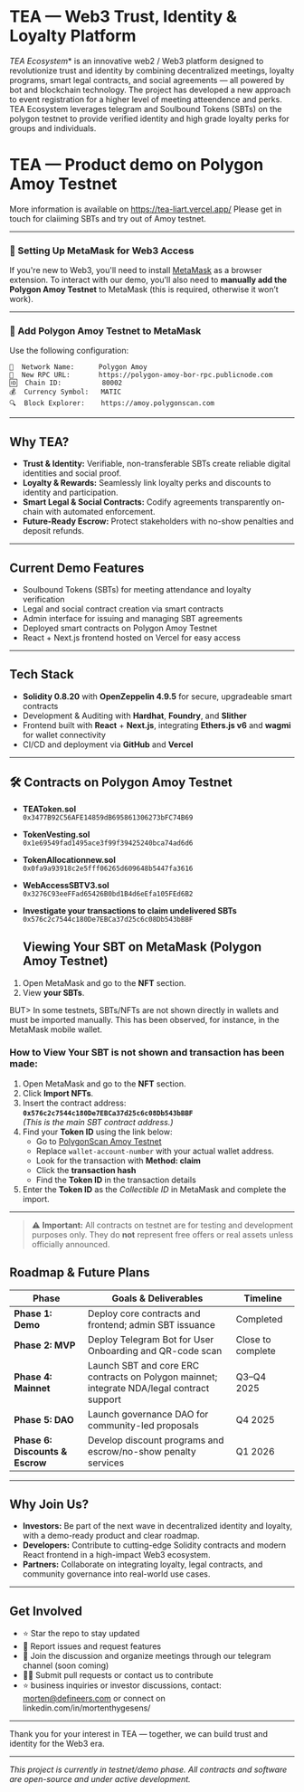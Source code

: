 # TEA — Web3 Trust, Identity & Loyalty Platform
  
*TEA Ecosystem** is an innovative web2 / Web3 platform designed to revolutionize trust and identity by combining decentralized meetings, loyalty programs, smart legal contracts, and social agreements — all powered by bot and blockchain technology. The project has developed a new approach to event registration for a higher level of meeting atteendence and perks. TEA Ecosystem leverages telegram and Soulbound Tokens (SBTs) on the polygon testnet to provide verified identity and high grade loyalty perks for groups and individuals. 

# TEA — Product demo on Polygon Amoy Testnet

More information is available on https://tea-liart.vercel.app/ 
Please get in touch for claiiming SBTs and try out of Amoy testnet. 

---

### 🧭 Setting Up MetaMask for Web3 Access

If you're new to Web3, you'll need to install [MetaMask](https://metamask.io/) as a browser extension.
To interact with our demo, you'll also need to **manually add the Polygon Amoy Testnet** to MetaMask (this is required, otherwise it won’t work).

---

### 🔧 Add Polygon Amoy Testnet to MetaMask

Use the following configuration:

```
📛  Network Name:      Polygon Amoy
🔗  New RPC URL:       https://polygon-amoy-bor-rpc.publicnode.com
🆔  Chain ID:          80002
💰  Currency Symbol:   MATIC
🔍  Block Explorer:    https://amoy.polygonscan.com
```
---

## Why TEA?

- **Trust & Identity:** Verifiable, non-transferable SBTs create reliable digital identities and social proof.
- **Loyalty & Rewards:** Seamlessly link loyalty perks and discounts to identity and participation.
- **Smart Legal & Social Contracts:** Codify agreements transparently on-chain with automated enforcement.
- **Future-Ready Escrow:** Protect stakeholders with no-show penalties and deposit refunds.

---

## Current Demo Features

- Soulbound Tokens (SBTs) for meeting attendance and loyalty verification  
- Legal and social contract creation via smart contracts  
- Admin interface for issuing and managing SBT agreements  
- Deployed smart contracts on Polygon Amoy Testnet  
- React + Next.js frontend hosted on Vercel for easy access  

---

## Tech Stack

- **Solidity 0.8.20** with **OpenZeppelin 4.9.5** for secure, upgradeable smart contracts  
- Development & Auditing with **Hardhat**, **Foundry**, and **Slither**  
- Frontend built with **React** + **Next.js**, integrating **Ethers.js v6** and **wagmi** for wallet connectivity  
- CI/CD and deployment via **GitHub** and **Vercel**

---

## 🛠️ Contracts on Polygon Amoy Testnet

- **TEAToken.sol**  
  `0x3477B92C56AFE14859dB695861306273bFC74B69`

- **TokenVesting.sol**  
  `0x1e69549fad1495ace3f99f39425240bca74ad6d6`

- **TokenAllocationnew.sol**  
  `0x0fa9a93918c2e5fff06265d609648b5447fa3616`


- **WebAccessSBTV3.sol**  
  `0x3276C93eeFFad65426B0bd1B4d6eEfa105FEd6B2`


- **Investigate your transactions to claim undelivered SBTs**  
  `0x576c2c7544c180De7EBCa37d25c6c08Db543bBBF` 


   ## Viewing Your SBT on MetaMask (Polygon Amoy Testnet)

1. Open MetaMask and go to the **NFT** section.
2. View **your SBTs**. 


BUT> In some testnets, SBTs/NFTs are not shown directly in wallets and must be imported manually. This has been observed, for instance, in the MetaMask mobile wallet.

### How to View Your SBT is not shown and transaction has been made:

1. Open MetaMask and go to the **NFT** section.
2. Click **Import NFTs**.
3. Insert the contract address:  
   **`0x576c2c7544c180De7EBCa37d25c6c08Db543bBBF`**  
   *(This is the main SBT contract address.)*
4. Find your **Token ID** using the link below:
   - Go to [PolygonScan Amoy Testnet](https://amoy.polygonscan.com/address/wallet-account-number)
   - Replace `wallet-account-number` with your actual wallet address.
   - Look for the transaction with **Method: claim**
   - Click the **transaction hash**
   - Find the **Token ID** in the transaction details
5. Enter the **Token ID** as the *Collectible ID* in MetaMask and complete the import.

---

> ⚠️ **Important:** All contracts on testnet are for testing and development purposes only. They do **not** represent free offers or real assets unless officially announced.



## Roadmap & Future Plans

| Phase                      | Goals & Deliverables                                       | Timeline                |
|----------------------------|------------------------------------------------------------|-------------------------|
| **Phase 1: Demo**          | Deploy core contracts and frontend; admin SBT issuance     | Completed               |
| **Phase 2: MVP**           | Deploy Telegram Bot for User Onboarding and QR-code scan   | Close to complete       |
| **Phase 4: Mainnet**        | Launch SBT and core ERC contracts on Polygon mainnet; integrate NDA/legal contract support | Q3–Q4 2025     |
| **Phase 5: DAO**            | Launch governance DAO for community-led proposals          | Q4 2025        |
| **Phase 6: Discounts & Escrow** | Develop discount programs and escrow/no-show penalty services | Q1 2026        |

---

## Why Join Us?

- **Investors:** Be part of the next wave in decentralized identity and loyalty, with a demo-ready product and clear roadmap.  
- **Developers:** Contribute to cutting-edge Solidity contracts and modern React frontend in a high-impact Web3 ecosystem.  
- **Partners:** Collaborate on integrating loyalty, legal contracts, and community governance into real-world use cases.

---

## Get Involved

- ⭐ Star the repo to stay updated  
- 🐛 Report issues and request features  
- 💬 Join the discussion and organize meetings through our telegram channel (soon coming)  
- 👩‍💻 Submit pull requests or contact us to contribute
- ⭐ business inquiries or investor discussions, contact: morten@defineers.com or connect on linkedin.com/in/mortenthygesens/

---

Thank you for your interest in TEA — together, we can build trust and identity for the Web3 era.

---

*This project is currently in testnet/demo phase. All contracts and software are open-source and under active development.*
